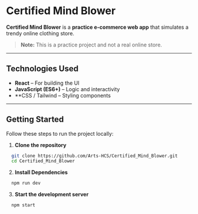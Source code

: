 # Certified Mind Blower

**Certified Mind Blower** is a **practice e-commerce web app** that simulates a trendy online clothing store. 

> **Note:** This is a practice project and not a real online store.  

---

## Technologies Used

- **React** – For building the UI  
- **JavaScript (ES6+)** – Logic and interactivity  
- **CSS / Tailwind  – Styling components

---

## Getting Started

Follow these steps to run the project locally:

1. **Clone the repository**  
```bash
  git clone https://github.com/Arts-HCS/Certified_Mind_Blower.git
  cd Certified_Mind_Blower
```

2. **Install Dependencies**
```bash
  npm run dev
```

3. **Start the development server**
```bash
  npm start
```
